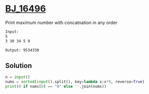 # [BJ_16496](https://acmicpc.net/problem/16496)

Print maximum number with concatnation in any order

```txt
Input:
5
3 30 34 5 9

Output: 9534330
```

## Solution

```py
n = input()
nums = sorted(input().split(), key=lambda x:x*9, reverse=True)
print(0 if nums[0] == "0" else ''.join(nums))
```
